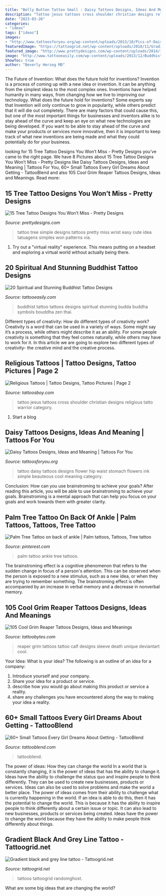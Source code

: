 ```yaml
---
title: "Belly Button Tattoo Small : Daisy Tattoos Designs, Ideas And Meaning"
description: "Tattoo jesus tattoos cross shoulder christian designs religious tatto warrior category"
date: "2023-03-26"
categories:
- "ideas"
tags: ["ideas"]
images:
- "http://www.tattoosforyou.org/wp-content/uploads/2013/10/Pics-of-Daisy-Tattoos.jpg"
featuredImage: "https://tattoogrid.net/wp-content/uploads/2018/11/Gradient-black-and-grey-line-tattoo.jpg"
featured_image: "http://www.prettydesigns.com/wp-content/uploads/2014/12/Simple-Tree-Tattoo.jpg"
image: "http://www.tattooeasily.com/wp-content/uploads/2013/12/Buddhist-Tattoos-Tumblr.jpg"
ShowToc: true
author: "Beverly Herzog MD"
---
```



The Future of Invention: What does the future hold for inventions?
Invention is a process of coming up with a new idea or invention. It can be anything from the simplest ideas to the most complex ones. Inventions have helped humanity in many ways, from changing how we live to improving our technology. What does the future hold for inventions? Some experts say that Invention will only continue to grow in popularity, while others predict that it will die out completely. There are many factors that could cause this, but one of the most important things for businesses and inventors alike is to stay ahead of the curve and keep an eye on what new technologies are being developed. If you want to be able to stay ahead of the curve and make your products or services more innovative, then it is important to keep track of what new inventions are being made and what they could potentially do for your business.

	

		
looking for 15 Tree Tattoo Designs You Won’t Miss - Pretty Designs you've came to the right page. We have 8 Pictures about 15 Tree Tattoo Designs You Won’t Miss - Pretty Designs like Daisy Tattoos Designs, Ideas and Meaning | Tattoos For You, 60+ Small Tattoos Every Girl Dreams About Getting - TattooBlend and also 105 Cool Grim Reaper Tattoos Designs, Ideas and Meanings. Read more:
		
    
## 15 Tree Tattoo Designs You Won’t Miss - Pretty Designs

<img loading=lazy src="http://www.prettydesigns.com/wp-content/uploads/2014/12/Simple-Tree-Tattoo.jpg" onerror="this.onerror=null;this.src='https://tse4.mm.bing.net/th?id=OIP.L2rQ_wHFlGn_ggUsYxYuCAHaHa&amp;pid=15.1';" alt="15 Tree Tattoo Designs You Won’t Miss - Pretty Designs">

_Source: prettydesigns.com_

>tattoo tree simple designs tattoos pretty miss wrist easy cute idea tatuagens simples won patterns via. 

	

1. Try out a "virtual reality" experience. This means putting on a headset and exploring a virtual world without actually being there.

    
## 20 Spiritual And Stunning Buddhist Tattoo Designs

<img loading=lazy src="http://www.tattooeasily.com/wp-content/uploads/2013/12/Buddhist-Tattoos-Tumblr.jpg" onerror="this.onerror=null;this.src='https://tse3.mm.bing.net/th?id=OIP.JkRhrw1UqHCA5IxoErsZ6QHaHa&amp;pid=15.1';" alt="20 Spiritual and Stunning Buddhist Tattoo Designs">

_Source: tattooeasily.com_

>buddhist tattoo tattoos designs spiritual stunning budda buddha symbols bouddha zen thai. 

	

Different types of creativity: How do different types of creativity work?
Creativity is a word that can be used in a variety of ways. Some might say it’s a process, while others might describe it as an ability. For some people creativity is something that they feel comes naturally, while others may have to work for it. In this article we are going to explore two different types of creativity- the creative mind and the creative process.

    
## Religious Tattoos | Tattoo Designs, Tattoo Pictures | Page 2

<img loading=lazy src="http://www.tattoosboy.com/wp-content/uploads/2016/04/Jesus-Tattoo-On-SHoulder-TB14135.jpg" onerror="this.onerror=null;this.src='https://tse4.mm.bing.net/th?id=OIP.JprHJh4pAm2DbmDr_vww3gHaJ4&amp;pid=15.1';" alt="Religious Tattoos | Tattoo Designs, Tattoo Pictures | Page 2">

_Source: tattoosboy.com_

>tattoo jesus tattoos cross shoulder christian designs religious tatto warrior category. 

	

1. Start a blog

    
## Daisy Tattoos Designs, Ideas And Meaning | Tattoos For You

<img loading=lazy src="http://www.tattoosforyou.org/wp-content/uploads/2013/10/Pics-of-Daisy-Tattoos.jpg" onerror="this.onerror=null;this.src='https://tse3.mm.bing.net/th?id=OIP.KpFc2G9OuoyBZ-zY_L8wYQHaJ4&amp;pid=15.1';" alt="Daisy Tattoos Designs, Ideas and Meaning | Tattoos For You">

_Source: tattoosforyou.org_

>tattoo daisy tattoos designs flower hip waist stomach flowers ink simple beauteous cool meaning category. 

	

Conclusion: How can you use brainstroming to achieve your goals?
After reading this article, you will be able to use brainstroming to achieve your goals. Brainstroming is a mental approach that can help you focus on your goals and work towards them with greater clarity.

    
## Palm Tree Tattoo On Back Of Ankle | Palm Tattoos, Tattoos, Tree Tattoo

<img loading=lazy src="https://i.pinimg.com/736x/a1/80/17/a18017d6afe000feee676062ab711437.jpg" onerror="this.onerror=null;this.src='https://tse1.mm.bing.net/th?id=OIP.7spAeEH8xI5SRN1AoAzUqwAAAA&amp;pid=15.1';" alt="Palm Tree Tattoo on back of ankle | Palm tattoos, Tattoos, Tree tattoo">

_Source: pinterest.com_

>palm tattoo ankle tree tattoos. 

	

The brainstroming effect is a cognitive phenomenon that refers to the sudden change in focus of a person's attention. This can be observed when the person is exposed to a new stimulus, such as a new idea, or when they are trying to remember something. The brainstroming effect is often accompanied by an increase in verbal memory and a decrease in nonverbal memory.

    
## 105 Cool Grim Reaper Tattoos Designs, Ideas And Meanings

<img loading=lazy src="https://www.tattoobytes.com/wp-content/uploads/2016/12/unique-grey-ink-grim-reaper-tattoo-on-sleeve.jpg" onerror="this.onerror=null;this.src='https://tse3.mm.bing.net/th?id=OIP.KPIGG5gp5cK5LQV9BfRRIwHaNP&amp;pid=15.1';" alt="105 Cool Grim Reaper Tattoos Designs, Ideas and Meanings">

_Source: tattoobytes.com_

>reaper grim tattoos tattoo calf designs sleeve death unique deviantart cool. 

	

Your Idea: What is your idea?
The following is an outline of an idea for a company:
1. Introduce yourself and your company.
2. Share your idea for a product or service.
3. describe how you would go about making this product or service a reality.
4. share any challenges you have encountered along the way to making your idea a reality.

    
## 60+ Small Tattoos Every Girl Dreams About Getting - TattooBlend

<img loading=lazy src="https://tattooblend.com/wp-content/uploads/2017/04/62-1.jpg" onerror="this.onerror=null;this.src='https://tse1.mm.bing.net/th?id=OIP.pw0sSg5okkGy8aqEF_7ZWgAAAA&amp;pid=15.1';" alt="60+ Small Tattoos Every Girl Dreams About Getting - TattooBlend">

_Source: tattooblend.com_

>tattooblend. 

	

The power of ideas: How they can change the world
In a world that is constantly changing, it is the power of ideas that has the ability to change it. Ideas have the ability to challenge the status quo and inspire people to think differently. They can be used to create new businesses, products or services. Ideas can also be used to solve problems and make the world a better place.
The power of ideas comes from their ability to challenge what is currently happening in the world. If an idea is able to do this, then it has the potential to change the world. This is because it has the ability to inspire people to think differently about a certain issue or topic. It can also lead to new businesses, products or services being created. Ideas have the power to change the world because they have the ability to make people think differently about things.

    
## Gradient Black And Grey Line Tattoo - Tattoogrid.net

<img loading=lazy src="https://tattoogrid.net/wp-content/uploads/2018/11/Gradient-black-and-grey-line-tattoo.jpg" onerror="this.onerror=null;this.src='https://tse2.mm.bing.net/th?id=OIP.17D6Hi0rKTaxjPQU5_meWgHaLG&amp;pid=15.1';" alt="Gradient black and grey line tattoo - Tattoogrid.net">

_Source: tattoogrid.net_

>tattoos tattoogrid randomghost. 

	

What are some big ideas that are changing the world?

